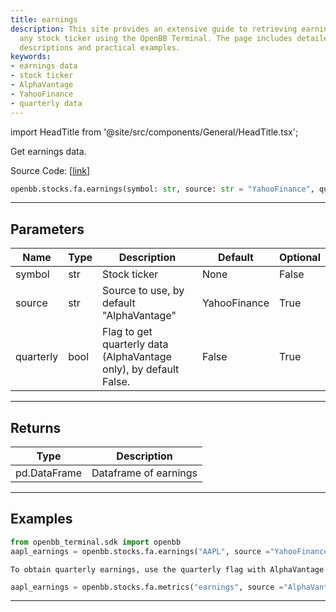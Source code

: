 ```yaml
---
title: earnings
description: This site provides an extensive guide to retrieving earnings data of
  any stock ticker using the OpenBB Terminal. The page includes detailed parameters
  descriptions and practical examples.
keywords:
- earnings data
- stock ticker
- AlphaVantage
- YahooFinance
- quarterly data
---
```


import HeadTitle from '@site/src/components/General/HeadTitle.tsx';

<HeadTitle title="stocks.fa.earnings - Reference | OpenBB SDK Docs" />

Get earnings data.

Source Code: [[link](https://github.com/OpenBB-finance/OpenBB/tree/main/openbb_terminal/stocks/fundamental_analysis/sdk_helpers.py#L203)]

```python
openbb.stocks.fa.earnings(symbol: str, source: str = "YahooFinance", quarterly: bool = False)
```

---

## Parameters

| Name | Type | Description | Default | Optional |
| ---- | ---- | ----------- | ------- | -------- |
| symbol | str | Stock ticker | None | False |
| source | str | Source to use, by default "AlphaVantage" | YahooFinance | True |
| quarterly | bool | Flag to get quarterly data (AlphaVantage only), by default False. | False | True |


---

## Returns

| Type | Description |
| ---- | ----------- |
| pd.DataFrame | Dataframe of earnings |
---

## Examples

```python
from openbb_terminal.sdk import openbb
aapl_earnings = openbb.stocks.fa.earnings("AAPL", source ="YahooFinance)
```

```
To obtain quarterly earnings, use the quarterly flag with AlphaVantage
```
```python
aapl_earnings = openbb.stocks.fa.metrics("earnings", source ="AlphaVantage, quarterly=True)
```

---
